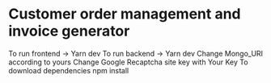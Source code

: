 # Customer order management and invoice generator
To run frontend -> Yarn dev
To run backend -> Yarn dev
Change Mongo_URI according to yours
Change Google Recaptcha site key with Your Key
To download dependencies
npm install 
